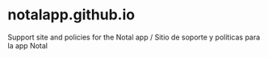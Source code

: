 # notalapp.github.io
Support site and policies for the Notal app / Sitio de soporte y políticas para la app Notal
